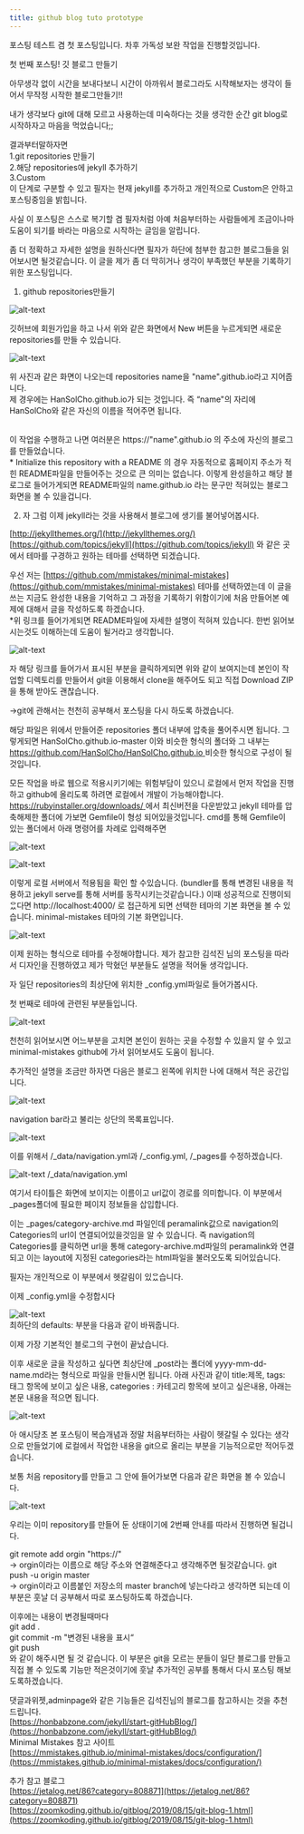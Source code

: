 ```yaml
---
title: github blog tuto prototype
---
```


포스팅 테스트 겸 첫 포스팅입니다. 차후 가독성 보완 작업을 진행할것입니다.

첫 번째 포스팅! 깃 블로그 만들기

아무생각 없이 시간을 보내다보니 시간이 아까워서 블로그라도 시작해보자는 생각이 들어서 무작정 시작한 블로그만들기!!

내가 생각보다 git에 대해 모르고 사용하는데 미숙하다는 것을 생각한 순간 git blog로 시작하자고 마음을 먹었습니다;;

결과부터말하자면 
<br>1.git repositories 만들기 
<br>2.해당 repositories에 jekyll 추가하기 
<br>3.Custom
<br>이 단계로 구분할 수 있고 필자는 현재 jekyll를 추가하고 개인적으로 Custom은 안하고 포스팅중임을 밝힙니다.

사실 이 포스팅은 스스로 복기할 겸 필자처럼 아예 처음부터하는 사람들에게 조금이나마 도움이 되기를 바라는 마음으로 시작하는 글임을 알립니다.

좀 더 정확하고 자세한 설명을 원하신다면 필자가 하단에 첨부한 참고한 블로그들을 읽어보시면 될것같습니다. 이 글을 제가 좀 더 막히거나 생각이 부족했던 부분을 기록하기 위한 포스팅입니다.


1. github repositories만들기

![alt-text](assets/image/repo_new_icon.PNG "이미지입니다")

깃허브에 회원가입을 하고 나서 위와 같은 화면에서 New 버튼을 누르게되면 새로운 repositories를 만들 수 있습니다.

![alt-text](assets/image/create_repo.png "이미지입니다")

위 사진과 같은 화면이 나오는데 repositories name을 "name".github.io라고 지어줍니다.
<br>제 경우에는 HanSolCho.github.io가 되는 것입니다.  즉 “name"의 자리에 HanSolCho와 같은 자신의 이름을 적어주면 됩니다. 

<br>이 작업을 수행하고 나면 여러분은 https://"name".github.io 의 주소에 자신의 블로그를 만들었습니다.
<br>* Initialize this repository with a README 의 경우 자동적으로 홈페이지 주소가 적힌 README파일을 만들어주는 것으로 큰 의미는 없습니다.
이렇게 완성을하고 해당 블로그로 들어가게되면 README파일의 name.github.io 라는 문구만 적혀있는 블로그 화면을 볼 수 있을겁니다.

2. 자 그럼 이제 jekyll라는 것을 사용해서 블로그에 생기를 불어넣어봅시다.

[http://jekyllthemes.org/](http://jekyllthemes.org/)
<br>[https://github.com/topics/jekyll](https://github.com/topics/jekyll) 와 같은 곳에서 테마를 구경하고 원하는 테마를 선택하면 되겠습니다.

우선 저는 [https://github.com/mmistakes/minimal-mistakes](https://github.com/mmistakes/minimal-mistakes) 테마를 선택하였는데 이 글을 쓰는 지금도 완성한 내용을 기억하고 그 과정을 기록하기 위함이기에 처음 만들어본 예제에 대해서 글을 작성하도록 하겠습니다.
<br>*위 링크를 들어가게되면 README파일에 자세한 설명이 적혀져 있습니다. 한번 읽어보시는것도 이해하는데 도움이 될거라고 생각합니다.


![alt-text](assets/image/minimal_repo.png "이미지입니다")


자 해당 링크를 들어가서 표시된 부분을 클릭하게되면 위와 같이 보여지는데 본인이 작업할 디렉토리를 만들어서 git을 이용해서 clone을 해주어도 되고 직접 Download ZIP을 통해 받아도 괜찮습니다.

->git에 관해서는 천천히 공부해서 포스팅을 다시 하도록 하겠습니다.

해당 파일은 위에서 만들어준 repositories  폴더 내부에 압축을 풀어주시면 됩니다. 
그렇게되면 HanSolCho.github.io-master 이와 비슷한 형식의 폴더와 그 내부는  
[https://github.com/HanSolCho/HanSolCho.github.io ](https://github.com/HanSolCho/HanSolCho.github.io)비슷한 형식으로 구성이 될것입니다. 

모든 작업을 바로 웹으로 적용시키기에는 위험부담이 있으니 로컬에서 먼저 작업을 진행하고 github에 올리도록 하려면 로컬에서 개발이 가능해야합니다. 
[https://rubyinstaller.org/downloads/ ](https://rubyinstaller.org/downloads/)에서 최신버전을 다운받았고 jekyll 테마를 압축해제한 폴더에 가보면 Gemfile이 형성 되어있을것입니다.
cmd를 통해 Gemfile이 있는 폴더에서 아래 명령어를 차례로 입력해주면 

![alt-text](assets/image/rocal_git.png "이미지입니다")

![alt-text](assets/image/jekyll_serve.png "이미지입니다")

이렇게 로컬 서버에서 적용됨을 확인 할 수있습니다.
(bundler를 통해 변경된 내용을 적용하고 jekyll serve를 통해 서버를 동작시키는것같습니다.)
이때 성공적으로 진행이되ᄋᅠᆻ다면  http://localhost:4000/ 로 접근하게 되면 선택한 테마의 기본 화면을 볼 수 있습니다.
minimal-mistakes 테마의 기본 화면입니다.

![alt-text](assets/image/minimal_theme.png "이미지입니다")

이제 원하는 형식으로 테마를 수정해야합니다.
제가 참고한 김석진 님의 포스팅을 따라서 디자인을 진행하였고 제가 막혔던 부분들도 설명을 적어둘 생각입니다.

자 일단 repositories의 최상단에 위치한 _config.yml파일로 들어가봅시다.

첫 번째로 테마에 관련된 부분들입니다.

![alt-text](assets/image/configfile.png "이미지입니다")

천천히 읽어보시면 어느부분을 고치면 본인이 원하는 곳을 수정할 수 있을지 알 수 있고 
minimal-mistakes github에 가서 읽어보셔도 도움이 됩니다.

추가적인 설명을 조금만 하자면 다음은 블로그 왼쪽에 위치한 나에 대해서 적은 공간입니다.

![alt-text](assets/image/site_author.png "이미지입니다")

navigation bar라고 불리는 상단의 목록표입니다.

![alt-text](assets/image/navigation_bar.png "이미지입니다")

이를 위해서 /_data/navigation.yml과 /_config.yml, /_pages를 수정하겠습니다.


![alt-text](assets/image/navigation_yml.png "이미지입니다")
/_data/navigation.yml

여기서 타이틀은 화면에 보이지는 이름이고 url값이 경로를 의미합니다. 이 부분에서 _pages폴더에 필요한 페이지 정보들을 삽입합니다. 

이는 _pages/category-archive.md 파일인데 peramalink값으로 navigation의 Categories의 url이 연결되어있을것임을 알 수 있습니다. 즉 navigation의 Categories를 클릭하면 url을 통해 category-archive.md파일의 peramalink와 연결되고 이는 layout에 지정된 categories라는 html파일을 불러오도록 되어있습니다.

필자는 개인적으로 이 부분에서 헷갈림이 있ᄋᅠᆻ습니다.

이제 _config.yml을 수정합시다

![alt-text](assets/image/defaults.png "이미지입니다")
<br>최하단의 defaults: 부분을 다음과 같이 바꿔줍니다.

이제 가장 기본적인 블로그의 구현이 끝났습니다.

이후 새로운 글을 작성하고 싶다면 최상단에 _post라는 폴더에 yyyy-mm-dd-name.md라는 형식으로 파일을 만들시면 됩니다.
아래 사진과 같이 title:제목, tags: 태그 항목에 보이고 싶은 내용, categories : 카테고리 항목에 보이고 싶은내용, 아래는 본문 내용을 적으면 됩니다.

![alt-text](assets/image/test_file.png "이미지입니다")


아 애시당초 본 포스팅이 복습개념과 정말 처음부터하는 사람이 헷갈릴 수 있다는 생각으로 만들었기에 로컬에서 작업한 내용을 git으로 올리는 부분을 기능적으로만 적어두겠습니다.

보통 처음 repository를 만들고 그 안에 들어가보면 다음과 같은 화면을 볼 수 있습니다.

![alt-text](assets/image/repo_page.PNG "이미지입니다")

우리는 이미 repository를 만들어 둔 상태이기에 2번째 안내를 따라서 진행하면 될겁니다.

git remote add orgin "https://" 
<br>-> orgin이라는 이름으로 해당 주소와 연결해준다고 생각해주면 될것같습니다. 
git push -u origin master 
<br>-> orgin이라고 이름붙인 저장소의 master branch에 넣는다라고 생각하면 되는데 이 부분은 훗날 더 공부해서 따로 포스팅하도록 하겠습니다.

이후에는 내용이 변경될때마다
<br>git add .
<br>git commit -m "변경된 내용을 표시“
<br>git push
<br>와 같이 해주시면 될 것 같습니다. 이 부분은 git을 모르는 분들이 일단 블로그를 만들고 직접 볼 수 있도록 기능만 적은것이기에 훗날 추가적인 공부를 통해서 다시 포스팅 해보도록하겠습니다.




댓글과위젯,adminpage와 같은 기능들은 김석진님의 블로그를 참고하시는 것을 추천드립니다.
<br> [https://honbabzone.com/jekyll/start-gitHubBlog/](https://honbabzone.com/jekyll/start-gitHubBlog/)
<br>Minimal Mistakes 참고 사이트
<br>[https://mmistakes.github.io/minimal-mistakes/docs/configuration/](https://mmistakes.github.io/minimal-mistakes/docs/configuration/)

추가 참고 블로그
<br>[https://jetalog.net/86?category=808871](https://jetalog.net/86?category=808871)
<br>[https://zoomkoding.github.io/gitblog/2019/08/15/git-blog-1.html](https://zoomkoding.github.io/gitblog/2019/08/15/git-blog-1.html)
